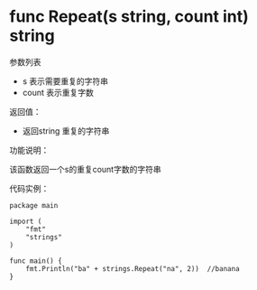# func Repeat(s string, count int) string

参数列表

- s 表示需要重复的字符串
- count 表示重复字数

返回值：

- 返回string 重复的字符串

功能说明：

该函数返回一个s的重复count字数的字符串

代码实例：

	package main
	
	import (
		"fmt"
		"strings"
	)
	
	func main() {
		fmt.Println("ba" + strings.Repeat("na", 2))  //banana
	}
